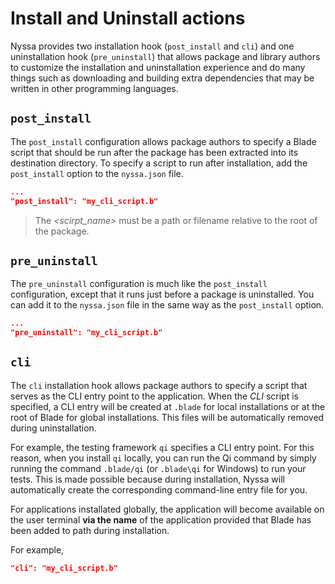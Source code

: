 # Install and Uninstall actions

Nyssa provides two installation hook (`post_install` and `cli`) and one uninstallation hook (`pre_uninstall`) that allows package and library authors to customize the installation and uninstallation experience and do many things such as downloading and building extra dependencies that may be written in other programming languages.


## `post_install`

The `post_install` configuration allows package authors to specify a Blade script that should be run after the package has been extracted into its destination directory. To specify a script to run after installation, add the `post_install` option to the `nyssa.json` file.

```json
...
"post_install": "my_cli_script.b"
```

> The _<scirpt_name>_ must be a path or filename relative to the root of the package.

## `pre_uninstall`

The `pre_uninstall` configuration is much like the `post_install` configuration, except that it runs just before a package is uninstalled. You can add it to the `nyssa.json` file in the same way as the `post_install` option.

```json
...
"pre_uninstall": "my_cli_script.b"
```

## `cli`

The `cli` installation hook allows package authors to specify a script that serves as the CLI entry point to the application. When the _CLI_ script is specified, a CLI entry will be created at `.blade` for local installations or at the root of Blade for global installations. This files will be automatically removed during uninstallation.

For example, the testing framework `qi` specifies a CLI entry point. For this reason, when you install `qi` locally, you can run the Qi command by simply running the command `.blade/qi` (or `.blade\qi` for Windows) to run your tests. This is made possible because during installation, Nyssa will automatically create the corresponding command-line entry file for you.

For applications installated globally, the application will become available on the user terminal **via the name** of the application provided that Blade has been added to path during installation.

For example,

```json
"cli": "my_cli_script.b"
```
